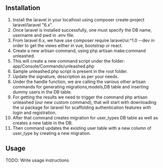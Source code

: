 ## Installation

1. Install the laravel in your localhost using composer create-project laravel/laravel "6.x".
2. Once laravel is installed successfully, one must specify the DB name, username and pwd in .env file.
3. From laravel 6.x, we have use composer require laravel/ui:^1.0 --dev in order to get the views either in vue, bootstrap or react.
3. Create a new artisan command, using php artisan make:command unleashed.
4. This will create a new command script under the folder: app/Console/Commands/unleashed.php
5. Sample unleashed.php script is present in the root folder.
6. Update the signature, description as per your needs.
7. Under the handle function, we are calling the various other artisan commands for generating migrations,models,DB table and inserting dummy users in the DB table.
8. For getting the results we need to trigger the command php artisan unleashed (our new custom command), that will start with downloading the ui package for laravel for scaffolding authentication features with login and registration.
9. After that command creates migration for user_types DB table as well as creates a new table in the DB.
10. Then command updates the existing user table with a new column of user_type by creating a new migration.

## Usage

TODO: Write usage instructions